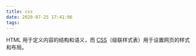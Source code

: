 ```yaml
---
title: css
date: 2020-07-25 17:41:06
tags:
---
```


HTML 用于定义内容的结构和语义，而 [CSS](https://developer.mozilla.org/en-US/docs/Learn/CSS)（级联样式表）用于设置网页的样式和布局。

